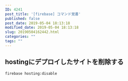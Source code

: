 ```yaml
---
ID: 4241
post_title: '[firebase] コマンド覚書'
published: false
post_date: 2019-05-04 18:13:18
modified_date: 2019-05-04 18:13:18
slug: 20190504162442.html
categories: ""
tags: ""
---
```


## hostingにデプロイしたサイトを削除する

```
firebase hosting:disable
```